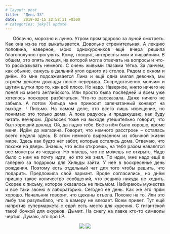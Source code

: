 ```yaml
---
# layout: post
title:  "День 33"
date:   2019-02-15 22:58:11 +0300
# categories: jekyll update
---
```


<div style="text-align: justify">
&nbsp;&nbsp;&nbsp;&nbsp;
Облачно, морозно и лунно. Утром прям здорово за луной смотреть. Как она из-за гор выкатывается. Довольно стремительная. А лекцию половина, наверное, моих однокурсников ещё вчера решила благополучно прогулять. Кому, говорят, интересны мхи и лишайники. В общем, это опять лекция, на которой могла отвечать на вопросы и что-то рассказывать немного. С очень живыми глазами тётка. За ланчем, как обычно, сажусь в дальний угол одного из столов. Рядом с окном и днём. Ко мне подсаживается Лина и ещё одна милая девочка, мы втроём делаем доклады после перерыва. Сосредоточенно молчим и шутим шутки про то, как всё плохо. Но надо. Наверное, никто ничего не понял из моего английского. Или просто была последней и всем уже хотелось поскорее разбегаться. Что-то рассказала. Даже ничего не забыла. А потом Хильда мне приносит запечатанный конверт на выходе. ! Письмо. На самом деле, это всего лишь извещение, но понимаю это только дома. А пока радуюсь и предвкушаю, как буду читать вечером. Дровосек тоже на выходе утешительно говорит, что был хороший доклад. Ой, да ладно тебе. Всё в нём было хорошо, кроме меня. Идём до магазина. Говорит, что немного расстроен – осталась всего неделя здесь. В этом немного вырезанном из обычной жизни мире. Здесь как будто нет забот, которые остались дома. Отвечаю, что похоже на дверь. Знаешь, что если откроешь, на тебя разом навалятся все монстры из чердака. Но знаешь, что не можешь не открыть. Надо было с ним на почту идти, но кто же знал. По идеи, мне надо ещё в галерею за подарком для Хильды зайти. У неё в воскресенье день рождения. Поэтому есть отдельный чат для того чтобы решить, что подарить. Предложила свой вариант. Вроде согласились, но днём пришло такое количество сообщений, что решила никуда не ходить. Скорее к письму, которое оказалось не письмом. Набираюсь мужества и всё таки звоню в лабораторию. Сегодня её день. Как же это прям хорошо. Начальник говорит, что щеканы отъела. Похоже на то. Или это лыбу так разулыбало, что в камеру не влезает. Всем привет. Тут ещё напротив супермаркета с едой есть место для курения. С гигантской такой бочкой для окурков. Дымит. На снегу на лавке кто-то символы чертил. Думаю, это про LP.
</div>

<p align="center">
    <img src="{{site.baseurl}}/assets/images/178.png" />
    <img src="{{site.baseurl}}/assets/images/179.png" />
</p>


